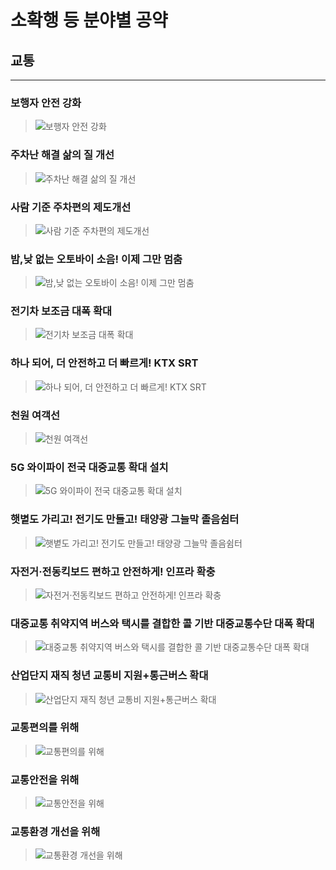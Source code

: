 # 소확행 등 분야별 공약

## 교통

---

### 보행자 안전 강화
> ![보행자 안전 강화](004_004_001.png)

### 주차난 해결 삶의 질 개선
> ![주차난 해결 삶의 질 개선](004_004_002.png)

### 사람 기준 주차편의 제도개선
> ![사람 기준 주차편의 제도개선](004_004_003.png)

### 밤,낮 없는 오토바이 소음! 이제 그만 멈춤
> ![밤,낮 없는 오토바이 소음! 이제 그만 멈춤](004_004_004.jpg)

### 전기차 보조금 대폭 확대
> ![전기차 보조금 대폭 확대](004_004_005.jpg)

### 하나 되어, 더 안전하고 더 빠르게! KTX SRT
> ![하나 되어, 더 안전하고 더 빠르게! KTX SRT](004_004_006.png)

### 천원 여객선
> ![천원 여객선](004_004_007.png)

### 5G 와이파이 전국 대중교통 확대 설치
> ![5G 와이파이 전국 대중교통 확대 설치](004_004_008.png)

### 햇볕도 가리고! 전기도 만들고! 태양광 그늘막 졸음쉼터
> ![햇볕도 가리고! 전기도 만들고! 태양광 그늘막 졸음쉼터](004_004_009.png)

### 자전거·전동킥보드 편하고 안전하게! 인프라 확충
> ![자전거·전동킥보드 편하고 안전하게! 인프라 확충](004_004_010.png)

### 대중교통 취약지역 버스와 택시를 결합한 콜 기반 대중교통수단 대폭 확대
> ![대중교통 취약지역 버스와 택시를 결합한 콜 기반 대중교통수단 대폭 확대](004_004_011.png)

### 산업단지 재직 청년 교통비 지원+통근버스 확대
> ![산업단지 재직 청년 교통비 지원+통근버스 확대](004_004_012.png)

### 교통편의를 위해
> ![교통편의를 위해](004_004_013.png)

### 교통안전을 위해
> ![교통안전을 위해](004_004_014.png)

### 교통환경 개선을 위해
> ![교통환경 개선을 위해](004_004_015.png)